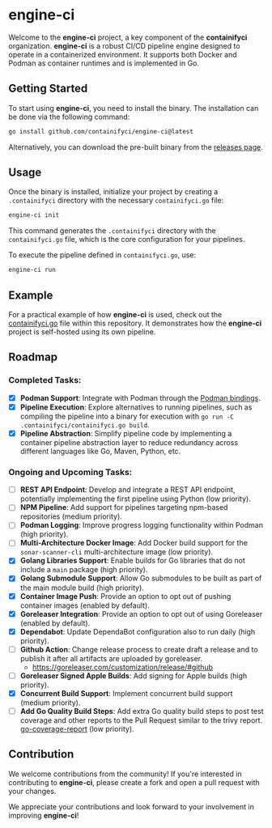 # engine-ci

Welcome to the **engine-ci** project, a key component of the **containifyci** organization. **engine-ci** is a robust CI/CD pipeline engine designed to operate in a containerized environment. It supports both Docker and Podman as container runtimes and is implemented in Go.

## Getting Started

To start using **engine-ci**, you need to install the binary. The installation can be done via the following command:

```bash
go install github.com/containifyci/engine-ci@latest
```

Alternatively, you can download the pre-built binary from the [releases page](https://github.com/containifyci/engine-ci/releases).

## Usage

Once the binary is installed, initialize your project by creating a `.containifyci` directory with the necessary `containifyci.go` file:

```bash
engine-ci init
```

This command generates the `.containifyci` directory with the `containifyci.go` file, which is the core configuration for your pipelines.

To execute the pipeline defined in `containifyci.go`, use:

```bash
engine-ci run
```

## Example

For a practical example of how **engine-ci** is used, check out the [containifyci.go](./.containifyci/containifyci.go) file within this repository. It demonstrates how the **engine-ci** project is self-hosted using its own pipeline.

## Roadmap

### Completed Tasks:
- [x] **Podman Support**: Integrate with Podman through the [Podman bindings](https://github.com/containers/podman/tree/main/pkg/bindings).
- [x] **Pipeline Execution**: Explore alternatives to running pipelines, such as compiling the pipeline into a binary for execution with `go run -C .containifyci/containifyci.go build`.
- [x] **Pipeline Abstraction**: Simplify pipeline code by implementing a container pipeline abstraction layer to reduce redundancy across different languages like Go, Maven, Python, etc.

### Ongoing and Upcoming Tasks:
- [ ] **REST API Endpoint**: Develop and integrate a REST API endpoint, potentially implementing the first pipeline using Python (low priority).
- [ ] **NPM Pipeline**: Add support for pipelines targeting npm-based repositories (medium priority).
- [ ] **Podman Logging**: Improve progress logging functionality within Podman (high priority).
- [ ] **Multi-Architecture Docker Image**: Add Docker build support for the `sonar-scanner-cli` multi-architecture image (low priority).
- [x] **Golang Libraries Support**: Enable builds for Go libraries that do not include a `main` package (high priority).
- [x] **Golang Submodule Support**: Allow Go submodules to be built as part of the main module build (high priority).
- [x] **Container Image Push**: Provide an option to opt out of pushing container images (enabled by default).
- [x] **Goreleaser Integration**: Provide an option to opt out of using Goreleaser (enabled by default).
- [x] **Dependabot**: Update DependaBot configuration also to run daily (high priority).
- [ ] **Github Action**: Change release process to create draft a release and to publish it after all artifacts are uploaded by goreleaser.
  - https://goreleaser.com/customization/release/#github
- [ ] **Goreleaser Signed Apple Builds**: Add signing for Apple builds (high priority).
- [x] **Concurrent Build Support**: Implement concurrent build support (medium priority).
- [ ] **Add Go Quality Build Steps**: Add extra Go quality build steps to post test coverage and other reports to the Pull Request similar to the trivy report. [go-coverage-report](github.com/fgrosse/go-coverage-report/) (low priority).

## Contribution

We welcome contributions from the community! If you're interested in contributing to **engine-ci**, please create a fork and open a pull request with your changes.

We appreciate your contributions and look forward to your involvement in improving **engine-ci**!
